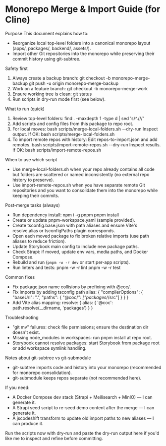 # Monorepo Merge & Import Guide (for Cline)

Purpose
This document explains how to:
- Reorganize local top-level folders into a canonical monorepo layout (apps/, packages/, backend/, assets/).
- Import other Git repositories into the monorepo while preserving their commit history using git-subtree.

Safety first
1. Always create a backup branch:
   git checkout -b monorepo-merge-backup
   git push -u origin monorepo-merge-backup
2. Work on a feature branch:
   git checkout -b monorepo-merge-work
3. Ensure working tree is clean:
   git status
4. Run scripts in dry-run mode first (see below).

What to run (quick)
1. Review top-level folders:
   find . -maxdepth 1 -type d | sed 's/^\.\///'
2. Add scripts and config files from this package to repo root.
3. For local moves:
   bash scripts/merge-local-folders.sh --dry-run
   Inspect output. If OK:
   bash scripts/merge-local-folders.sh
4. To import remote repos with history:
   Edit repos-to-import.json and add remotes.
   bash scripts/import-remote-repos.sh --dry-run
   Inspect results. If OK:
   bash scripts/import-remote-repos.sh

When to use which script
- Use merge-local-folders.sh when your repo already contains all code but folders are scattered or named inconsistently (no external repo history to preserve).
- Use import-remote-repos.sh when you have separate remote Git repositories and you want to consolidate them into the monorepo while keeping their commits.

Post-merge tasks (always)
- Run dependency install:
  npm i -g pnpm
  pnpm install
- Create or update pnpm-workspace.yaml (sample provided).
- Create tsconfig.base.json with path aliases and ensure Vite's resolve.alias or tsconfigPaths plugin corresponds.
- Open each moved package to fix broken relative imports (use path aliases to reduce friction).
- Update Storybook main config to include new package paths.
- Check Strapi: if moved, update env vars, media paths, and Docker Compose.
- Rebuild and run (`pnpm -w -r dev` or start per-app scripts).
- Run linters and tests:
  pnpm -w -r lint
  pnpm -w -r test

Common fixes
- Fix package.json name collisions by prefixing with @coc/<pkg-name>.
- Fix imports by adding tsconfig path alias:
  {
    "compilerOptions": {
      "baseUrl": ".",
      "paths": {
        "@coc/*": ["packages/*/src"]
      }
    }
  }
- Add Vite alias mapping:
  resolve: { alias: { '@coc': path.resolve(__dirname, 'packages') } }

Troubleshooting
- "git mv" failures: check file permissions; ensure the destination dir doesn't exist.
- Missing node_modules in workspaces: run pnpm install at repo root.
- Storybook cannot resolve packages: start Storybook from package root or add workspace symlink handling.

Notes about git-subtree vs git-submodule
- git-subtree imports code and history into your monorepo (recommended for monorepo consolidation).
- git-submodule keeps repos separate (not recommended here).

If you need:
- A Docker Compose dev stack (Strapi + Meilisearch + MinIO) — I can generate it.
- A Strapi seed script to re-seed demo content after the merge — I can generate it.
- A jscodeshift transform to update old import paths to new aliases — I can produce it.

Run the scripts now with dry-run and paste the dry-run output here if you'd like me to inspect and refine before committing.
```
